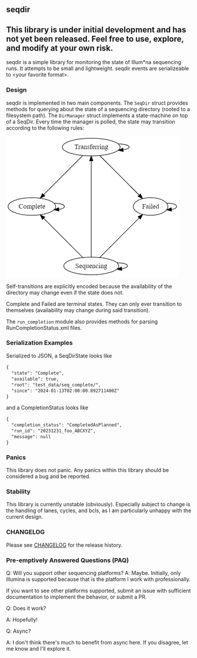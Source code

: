 seqdir
----------

## This library is under initial development and has not yet been released. Feel free to use, explore, and modify at your own risk.

seqdir is a simple library for monitoring the state of Illum*na sequencing runs. It attempts to be small and lightweight. seqdir events are serializeable to \<your favorite format\>.

### Design

seqdir is implemented in two main components. The `SeqDir` struct provides methods for querying about the state of a sequencing directory (rooted to a filesystem path).
The `DirManager` struct implements a state-machine on top of a SeqDir. Every time the manager is polled, the state may transition according to the following rules:

![State transition diagram for seqdir](./seqdir_transitions.png)

Self-transitions are explicitly encoded because the availability of the directory may change even if the state does not.

Complete and Failed are terminal states. They can only ever transition to themselves (availability may change during said transition).

The `run_completion` module also provides methods for parsing RunCompletionStatus.xml files.

### Serialization Examples

Serialized to JSON, a SeqDirState looks like

```{json}
{
  "state": "Complete",
  "available": true,
  "root": "test_data/seq_complete/",
  "since": "2024-01-13T02:00:00.892711400Z"
}
```

and a CompletionStatus looks like

```{json}
{
  "completion_status": "CompletedAsPlanned",
  "run_id": "20231231_foo_ABCXYZ",
  "message": null
}
```

### Panics

This library does not panic. Any panics within this library should be considered a bug and be reported.

### Stability

This library is currently unstable (obviously). Especially subject to change is the handling of lanes, cycles, and bcls, as I am particularly unhappy with the current design.

### CHANGELOG
Please see [CHANGELOG](CHANGELOG) for the release history.

### Pre-emptively Answered Questions (PAQ)
Q: Will you support other sequencing platforms?
A: Maybe. Initially, only Illumina is supported because that is the platform I work with professionally.

   If you want to see other platforms supported, submit an issue with sufficient documentation to implement the behavior, or submit a PR.

Q: Does it work?

A: Hopefully!

Q: Async?

A: I don't think there's much to benefit from async here. If you disagree, let me know and I'll explore it.

